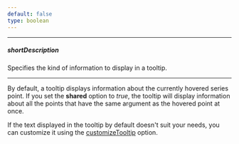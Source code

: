 ```yaml
---
default: false
type: boolean
---
```

---
##### shortDescription
Specifies the kind of information to display in a tooltip.

---
By default, a tooltip displays information about the currently hovered series point. If you set the **shared** option to *true*, the tooltip will display information about all the points that have the same argument as the hovered point at once.

If the text displayed in the tooltip by default doesn't suit your needs, you can customize it using the [customizeTooltip](/api-reference/20%20Data%20Visualization%20Widgets/17%20dxPolarChart/1%20Configuration/tooltip/customizeTooltip.md '/Documentation/ApiReference/Data_Visualization_Widgets/dxPolarChart/Configuration/tooltip/#customizeTooltip') option.